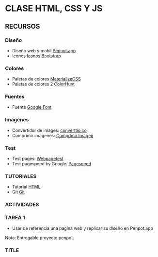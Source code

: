 # CLASE HTML, CSS Y JS

## RECURSOS

### Diseño 
- Diseño web y mobil [Penpot.app](https://penpot.app/)
- Iconos [Iconos Bootstrap](https://icons.getbootstrap.com/)

### Colores
- Paletas de colores [MaterializeCSS](https://materializecss.com/color.html)
- Paletas de colores 2 [ColorHunt](https://colorhunt.co/)

### Fuentes
- Fuente [Google Font](https://fonts.google.com/)

### Imagenes
- Convertidor de images: [converttio.co](https://convertio.co/es/avif-convertidor/)
- Comprimir imagenes: [Comprimir Imagen](https://www.iloveimg.com/es/comprimir-imagen/comprimir-jpg)

### Test
- Test pages: [Webpagetest](https://www.webpagetest.org/)
- Test pagespeed by Google: [Pagespeed](https://pagespeed.web.dev/?hl=es)

### TUTORIALES

- Tutorial [HTML](https://www.w3schools.com/html/default.asp)
- Git [Git](https://git-scm.com/docs)

### ACTIVIDADES

### TAREA 1
- Usar de referencia una pagina web y replicar su diseño en Penpot.app 

Nota: Entregable proyecto penpot. 

### TITLE

